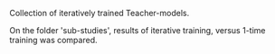 Collection of iteratively trained Teacher-models.

On the folder 'sub-studies', results of iterative training, versus 1-time training was compared.
